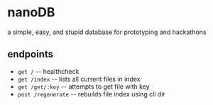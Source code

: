 # nanoDB
a simple, easy, and stupid database for prototyping and hackathons

## endpoints
* `get /` -- healthcheck
* `get /index` -- lists all current files in index
* `get /get/:key` -- attempts to get file with key
* `post /regenerate` -- rebuilds file index using cli dir